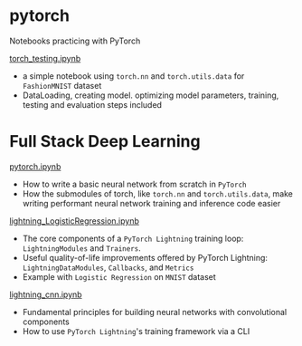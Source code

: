 # pytorch

Notebooks practicing with PyTorch

[torch_testing.ipynb](torch_testing.ipynb)
- a simple notebook using `torch.nn` and `torch.utils.data` for `FashionMNIST` dataset
- DataLoading, creating model. optimizing model parameters, training, testing and evaluation steps included

# Full Stack Deep Learning

[pytorch.ipynb](pytorch.ipynb) 
- How to write a basic neural network from scratch in `PyTorch`
- How the submodules of torch, like `torch.nn` and `torch.utils.data`, make writing performant neural network training and inference code easier

[lightning_LogisticRegression.ipynb](lightning_LogisticRegression.ipynb)
- The core components of a `PyTorch Lightning` training loop: `LightningModules` and `Trainers`.
- Useful quality-of-life improvements offered by PyTorch Lightning: `LightningDataModules`, `Callbacks`, and `Metrics`
- Example with `Logistic Regression` on `MNIST` dataset

[lightning_cnn.ipynb](lightning_cnn.ipynb)
- Fundamental principles for building neural networks with convolutional components
- How to use `PyTorch Lightning`'s training framework via a CLI
